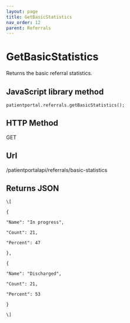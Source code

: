 ```yaml
---
layout: page
title: GetBasicStatistics
nav_order: 12
parent: Referrals
---
```


# GetBasicStatistics

Returns the basic referral statistics.

## JavaScript library method

```
patientportal.referrals.getBasicStatistics();
```

## HTTP Method

GET

## ****Url****

/patientportalapi/referrals/basic-statistics

## Returns JSON

```
\[

{

"Name": "In progress",

"Count": 21,

"Percent": 47

},

{

"Name": "Discharged",

"Count": 21,

"Percent": 53

}

\]
```

